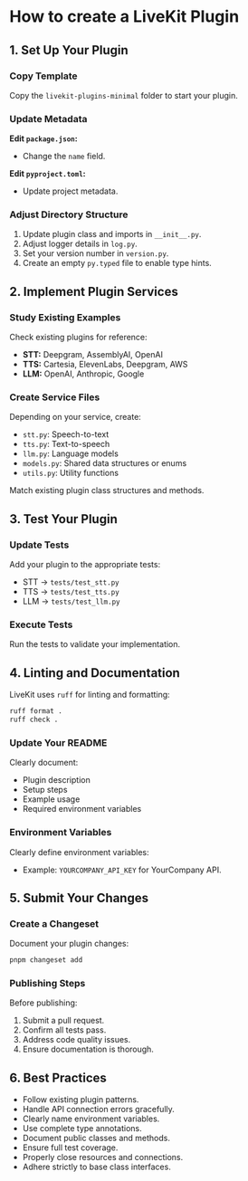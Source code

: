 
# How to create a LiveKit Plugin

## 1. Set Up Your Plugin

### Copy Template
Copy the `livekit-plugins-minimal` folder to start your plugin.

### Update Metadata

**Edit `package.json`:**
- Change the `name` field.

**Edit `pyproject.toml`:**
- Update project metadata.

### Adjust Directory Structure
1. Update plugin class and imports in `__init__.py`.
2. Adjust logger details in `log.py`.
3. Set your version number in `version.py`.
4. Create an empty `py.typed` file to enable type hints.

## 2. Implement Plugin Services

### Study Existing Examples
Check existing plugins for reference:
- **STT:** Deepgram, AssemblyAI, OpenAI
- **TTS:** Cartesia, ElevenLabs, Deepgram, AWS
- **LLM:** OpenAI, Anthropic, Google

### Create Service Files
Depending on your service, create:
- `stt.py`: Speech-to-text
- `tts.py`: Text-to-speech
- `llm.py`: Language models
- `models.py`: Shared data structures or enums
- `utils.py`: Utility functions

Match existing plugin class structures and methods.

## 3. Test Your Plugin

### Update Tests
Add your plugin to the appropriate tests:
- STT → `tests/test_stt.py`
- TTS → `tests/test_tts.py`
- LLM → `tests/test_llm.py`

### Execute Tests
Run the tests to validate your implementation.

## 4. Linting and Documentation

LiveKit uses `ruff` for linting and formatting:
```bash
ruff format .
ruff check .
```

### Update Your README
Clearly document:
- Plugin description
- Setup steps
- Example usage
- Required environment variables

### Environment Variables
Clearly define environment variables:
- Example: `YOURCOMPANY_API_KEY` for YourCompany API.

## 5. Submit Your Changes

### Create a Changeset
Document your plugin changes:
```bash
pnpm changeset add
```

### Publishing Steps
Before publishing:
1. Submit a pull request.
2. Confirm all tests pass.
3. Address code quality issues.
4. Ensure documentation is thorough.

## 6. Best Practices
- Follow existing plugin patterns.
- Handle API connection errors gracefully.
- Clearly name environment variables.
- Use complete type annotations.
- Document public classes and methods.
- Ensure full test coverage.
- Properly close resources and connections.
- Adhere strictly to base class interfaces.

